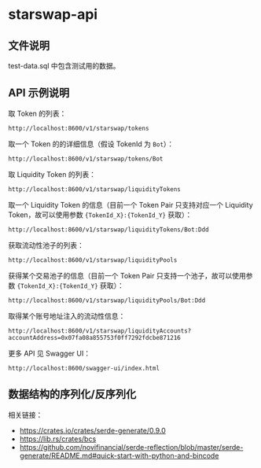 # starswap-api

## 文件说明

test-data.sql 中包含测试用的数据。


## API 示例说明

取 Token 的列表：

```
http://localhost:8600/v1/starswap/tokens
```

取一个 Token 的的详细信息（假设 TokenId 为 `Bot`）：

```
http://localhost:8600/v1/starswap/tokens/Bot
```

取 Liquidity Token 的列表：

```
http://localhost:8600/v1/starswap/liquidityTokens
```

取一个 Liquidity Token 的信息（目前一个 Token Pair 只支持对应一个 Liquidity Token，故可以使用参数 `{TokenId_X}:{TokenId_Y}` 获取）：

```
http://localhost:8600/v1/starswap/liquidityTokens/Bot:Ddd
```

获取流动性池子的列表：

```
http://localhost:8600/v1/starswap/liquidityPools
```

获得某个交易池子的信息（目前一个 Token Pair 只支持一个池子，故可以使用参数 `{TokenId_X}:{TokenId_Y}` 获取）：

```
http://localhost:8600/v1/starswap/liquidityPools/Bot:Ddd
```

取得某个账号地址注入的流动性信息：

```
http://localhost:8600/v1/starswap/liquidityAccounts?accountAddress=0x07fa08a855753f0ff7292fdcbe871216
```

更多 API 见 Swagger UI：

```
http://localhost:8600/swagger-ui/index.html
```

## 数据结构的序列化/反序列化

相关链接：

* https://crates.io/crates/serde-generate/0.9.0
* https://lib.rs/crates/bcs
* https://github.com/novifinancial/serde-reflection/blob/master/serde-generate/README.md#quick-start-with-python-and-bincode

